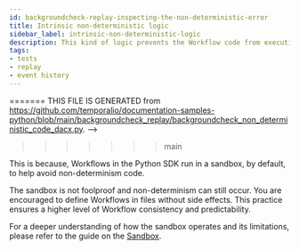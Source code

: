 ```yaml
---
id: backgroundcheck-replay-inspecting-the-non-deterministic-error
title: Intrinsic non-deterministic logic
sidebar_label: intrinsic-non-deterministic-logic
description: This kind of logic prevents the Workflow code from executing to completion because the Workflow can take a different code path than the one expected from the Event History.
tags:
- tests
- replay
- event history
---
```


<!-- DO NOT EDIT THIS FILE DIRECTLY.
<<<<<<< HEAD
THIS FILE IS GENERATED from https://github.com/temporalio/documentation-samples-python/blob/replay-tests/backgroundcheck_replay/backgroundcheck_non_deterministic_code_dacx.py. -->

=======
THIS FILE IS GENERATED from https://github.com/temporalio/documentation-samples-python/blob/main/backgroundcheck_replay/backgroundcheck_non_deterministic_code_dacx.py. -->
>>>>>>> main

This is because, Workflows in the Python SDK run in a sandbox, by default, to help avoid non-determinism code.

The sandbox is not foolproof and non-determinism can still occur. You are encouraged to define Workflows in files without side effects. This practice ensures a higher level of Workflow consistency and predictability.

For a deeper understanding of how the sandbox operates and its limitations, please refer to the guide on the [Sandbox](/python/python-sandbox-environment).
